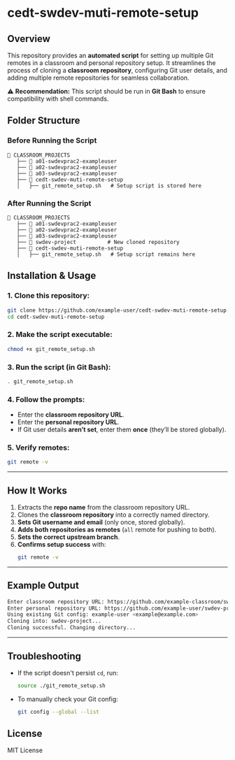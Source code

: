 # cedt-swdev-muti-remote-setup

## **Overview**
This repository provides an **automated script** for setting up multiple Git remotes in a classroom and personal repository setup. It streamlines the process of cloning a **classroom repository**, configuring Git user details, and adding multiple remote repositories for seamless collaboration.

⚠️ **Recommendation:** This script should be run in **Git Bash** to ensure compatibility with shell commands.

## **Folder Structure**

### **Before Running the Script**
```
📂 CLASSROOM_PROJECTS
   ├── 📂 a01-swdevprac2-exampleuser
   ├── 📂 a02-swdevprac2-exampleuser
   ├── 📂 a03-swdevprac2-exampleuser
   ├── 📂 cedt-swdev-muti-remote-setup
   │   ├── git_remote_setup.sh   # Setup script is stored here
```

### **After Running the Script**
```
📂 CLASSROOM_PROJECTS
   ├── 📂 a01-swdevprac2-exampleuser
   ├── 📂 a02-swdevprac2-exampleuser
   ├── 📂 a03-swdevprac2-exampleuser
   ├── 📂 swdev-project          # New cloned repository
   ├── 📂 cedt-swdev-muti-remote-setup
   │   ├── git_remote_setup.sh   # Setup script remains here
```

## **Installation & Usage**

### 1. Clone this repository:
```sh
git clone https://github.com/example-user/cedt-swdev-muti-remote-setup.git
cd cedt-swdev-muti-remote-setup
```

### 2. Make the script executable:
```sh
chmod +x git_remote_setup.sh
```

### 3. Run the script **(in Git Bash)**:
```sh
. git_remote_setup.sh
```

### 4. Follow the prompts:
- Enter the **classroom repository URL**.
- Enter the **personal repository URL**.
- If Git user details **aren’t set**, enter them **once** (they’ll be stored globally).

### 5. Verify remotes:
```sh
git remote -v
```

---

## **How It Works**
1. Extracts the **repo name** from the classroom repository URL.
2. Clones the **classroom repository** into a correctly named directory.
3. **Sets Git username and email** (only once, stored globally).
4. **Adds both repositories as remotes** (`all` remote for pushing to both).
5. **Sets the correct upstream branch**.
6. **Confirms setup success** with:
   ```sh
   git remote -v
   ```

---

## **Example Output**
```sh
Enter classroom repository URL: https://github.com/example-classroom/swdev-project.git
Enter personal repository URL: https://github.com/example-user/swdev-project.git
Using existing Git config: example-user <example@example.com>
Cloning into: swdev-project...
Cloning successful. Changing directory...
```

---

## **Troubleshooting**
- If the script doesn't persist `cd`, run:
  ```sh
  source ./git_remote_setup.sh
  ```
- To manually check your Git config:
  ```sh
  git config --global --list
  ```

## **License**
MIT License